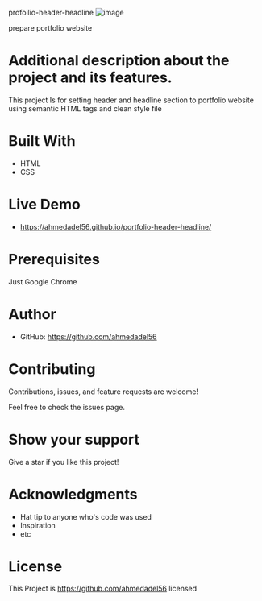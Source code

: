  profoilio-header-headline
![image](https://user-images.githubusercontent.com/43178495/129184003-fce2ee99-75d6-4215-b45c-0d33d13fb9a5.png)

prepare portfolio website
# Additional description about the project and its features.

This project Is for setting header and headline section to portfolio website using semantic HTML tags and clean style file

# Built With
* HTML
* CSS

# Live Demo
* https://ahmedadel56.github.io/portfolio-header-headline/
# Prerequisites
Just Google Chrome

# Author
* GitHub: https://github.com/ahmedadel56

# Contributing
Contributions, issues, and feature requests are welcome!

Feel free to check the issues page.

# Show your support
Give a star if you like this project!

# Acknowledgments
* Hat tip to anyone who's code was used
* Inspiration
* etc

# License
This Project is https://github.com/ahmedadel56 licensed 
